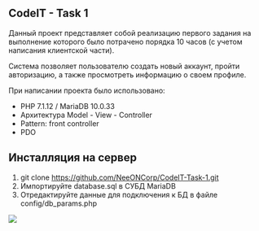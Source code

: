 ## CodeIT - Task 1
Данный проект представляет собой реализацию первого задания на выполнение которого было потрачено порядка 10 часов (с учетом написания клиентской части).

Система позволяет пользователю создать новый аккаунт, пройти авторизацию, а также просмотреть информацию о своем профиле.

При написании проекта было использовано:
* PHP 7.1.12 / MariaDB 10.0.33
* Архитектура Model - View - Controller
* Pattern: front controller
* PDO

## Инсталляция на сервер
1. git clone https://github.com/NeeONCorp/CodeIT-Task-1.git
2. Импортируйте database.sql в СУБД MariaDB
3. Отредактируйте данные для подключения к БД в файле config/db_params.php

<img src="http://screenshot.su/img/d4/4f/5f/d44f5f3556ac9cff79c66d2025debfdd.jpg">